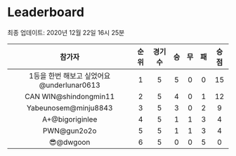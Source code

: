 # Leaderboard
최종 업데이트: 2020년 12월 22일 16시 25분




| 참가자 | 순위 | 경기수 | 승 | 무 | 패 | 승점 |
|:---:|:---:|:---:|:---:|:---:|:---:|:---:|
| 1등을 한번 해보고 싶었어요@underlunar0613 | 1 | 5 | 5 | 0 | 0 | 15 |
| CAN WIN@shindongmin11 | 2 | 5 | 4 | 0 | 1 | 12 |
| Yabeunosem@minju8843 | 3 | 5 | 3 | 0 | 2 | 9 |
| A+@bigoriginlee | 4 | 5 | 1 | 1 | 3 | 4 |
| PWN@gun2o2o | 5 | 5 | 1 | 1 | 3 | 4 |
| 😎@dwgoon | 6 | 5 | 0 | 0 | 5 | 0 |